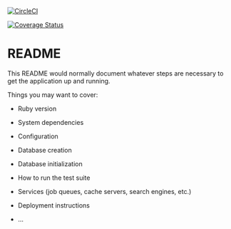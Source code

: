 [![CircleCI](https://circleci.com/gh/teencode-org/teencode-backend/tree/master.svg?style=svg)](https://circleci.com/gh/teencode-org/teencode-backend/tree/master)

[![Coverage Status](https://coveralls.io/repos/github/teencode-org/teencode-backend/badge.svg?branch=master)](https://coveralls.io/github/teencode-org/teencode-backend?branch=master)

# README

This README would normally document whatever steps are necessary to get the
application up and running.

Things you may want to cover:

* Ruby version

* System dependencies

* Configuration

* Database creation

* Database initialization

* How to run the test suite

* Services (job queues, cache servers, search engines, etc.)

* Deployment instructions

* ...
